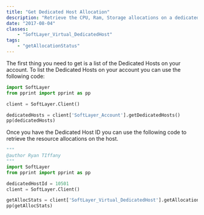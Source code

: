 ```yaml
---
title: "Get Dedicated Host Allocation"
description: "Retrieve the CPU, Ram, Storage allocations on a dedicated host. "
date: "2017-08-04"
classes: 
    - "SoftLayer_Virtual_DedicatedHost"
tags:
	- "getAllocationStatus"
---
```


The first thing you need to get is a list of the Dedicated Hosts on your account. To list the Dedicated Hosts on your account you can use the following code:

```python
import SoftLayer
from pprint import pprint as pp

client = SoftLayer.Client()

dedicatedHosts = client['SoftLayer_Account'].getDedicatedHosts()
pp(dedicatedHosts)
```

Once you have the Dedicated Host ID you can use the following code to retrieve the resource allocations on the host. 

```python
"""
@author Ryan TIffany
"""
import SoftLayer
from pprint import pprint as pp

dedicatedHostId = 10501
client = SoftLayer.Client()

getAllocStats = client['SoftLayer_Virtual_DedicatedHost'].getAllocationStatus(id=dedicatedHostId)
pp(getAllocStats)
```
